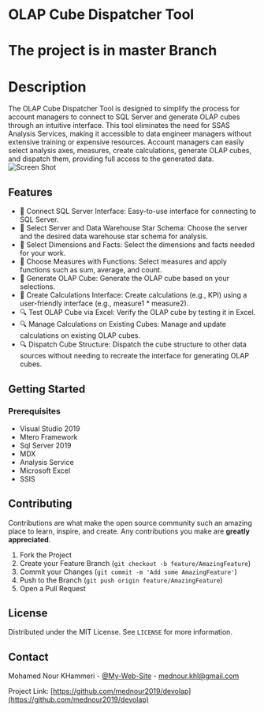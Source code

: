 # OLAP Cube Dispatcher Tool
# The project is in master Branch
# Description
The OLAP Cube Dispatcher Tool is designed to simplify the process for account managers to connect to SQL Server and generate OLAP cubes through an intuitive interface. This tool eliminates the need for SSAS Analysis Services, making it accessible to data engineer managers without extensive training or expensive resources. Account managers can easily select analysis axes, measures, create calculations, generate OLAP cubes, and dispatch them, providing full access to the generated data.
![Screen Shot](https://prtfnour.vercel.app/images/portfolio/project5.JPG)

## Features

- 🧩 Connect SQL Server Interface: Easy-to-use interface for connecting to SQL Server.
- 🧩 Select Server and Data Warehouse Star Schema: Choose the server and the desired data warehouse star schema for analysis.
- 🧩 Select Dimensions and Facts: Select the dimensions and facts needed for your work.
- 🧩 Choose Measures with Functions: Select measures and apply functions such as sum, average, and count.
- 🧩 Generate OLAP Cube: Generate the OLAP cube based on your selections.
- 💾 Create Calculations Interface: Create calculations (e.g., KPI) using a user-friendly interface (e.g., measure1 * measure2).
- 🔍 Test OLAP Cube via Excel: Verify the OLAP cube by testing it in Excel.
-  🔍 Manage Calculations on Existing Cubes: Manage and update calculations on existing OLAP cubes.
- 🔍 Dispatch Cube Structure: Dispatch the cube structure to other data sources without needing to recreate the interface for generating OLAP cubes.


## Getting Started

### Prerequisites

- Visual Studio 2019 
- Mtero Framework
- Sql Server 2019
- MDX
- Analysis Service
- Microsoft Excel
- SSIS

## Contributing

Contributions are what make the open source community such an amazing place to learn, inspire, and create. Any contributions you make are **greatly appreciated**.

1. Fork the Project
2. Create your Feature Branch (`git checkout -b feature/AmazingFeature`)
3. Commit your Changes (`git commit -m 'Add some AmazingFeature'`)
4. Push to the Branch (`git push origin feature/AmazingFeature`)
5. Open a Pull Request

## License

Distributed under the MIT License. See `LICENSE` for more information.

## Contact

Mohamed Nour KHammeri - [@My-Web-Site](https://prtfnour.vercel.app) - mednour.khl@gmail.com

Project Link: [https://github.com/mednour2019/devolap](https://github.com/mednour2019/devolap)


